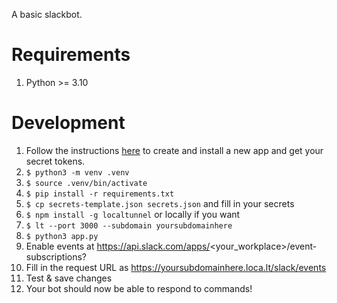 A basic slackbot.

# Requirements
1) Python >= 3.10

# Development
1) Follow the instructions
[here](https://slack.dev/bolt-python/tutorial/getting-started) to create and
install a new app and get your secret tokens.
1) `$ python3 -m venv .venv`
1) `$ source .venv/bin/activate`
1) `$ pip install -r requirements.txt`
1) `$ cp secrets-template.json secrets.json` and fill in your secrets
1) `$ npm install -g localtunnel` or locally if you want
1) `$ lt --port 3000 --subdomain yoursubdomainhere`
1) `$ python3 app.py`
1) Enable events at https://api.slack.com/apps/<your_workplace>/event-subscriptions?
1) Fill in the request URL as https://yoursubdomainhere.loca.lt/slack/events
1) Test & save changes
1) Your bot should now be able to respond to commands!
